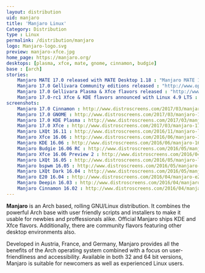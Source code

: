 ```yaml
---
layout: distribution
uid: manjaro
title: 'Manjaro Linux'
Category: Distribution
type : Linux
permalink: /distribution/manjaro
logo: Manjaro-logo.svg
preview: manjaro-xfce.jpg
home_page: https://manjaro.org/
desktops: [plasma, xfce, mate, gnome, cinnamon, budgie]
base : [arch]
stories:
    Manjaro MATE 17.0 released with MATE Desktop 1.18 : "Manjaro MATE 17.0 released with MATE Desktop 1.18 "
    Manjaro 17.0 Gellivara Community editions released : "http://www.open-source-feed.com/2017/03/manjaro-170-fringilla-community.html"
    Manjaro 17.0 Gellivara Plasma & Xfce flavors released : "http://www.open-source-feed.com/2017/03/manjaro-170-fringilla-plasma-xfce.html"
    Manjaro 17.0-rc1 Xfce & KDE flavors announced with Linux 4.9 LTS : http://www.open-source-feed.com/2017/02/manjaro-170-rc1-xfce-kde-flavors.html
screenshots:
    Manjaro 17.0 Cinnamon : http://www.distroscreens.com/2017/03/manjaro-170-gellivara-cinnamon.html
    Manjaro 17.0 GNOME : http://www.distroscreens.com/2017/03/manjaro-170-gellivara-gnome-screenshots.html
    Manjaro 17.0 KDE Plasma : http://www.distroscreens.com/2017/03/manjaro-170-gellivara-plasma-edition.html
    Manjaro 17.0 Xfce : http://www.distroscreens.com/2017/03/manjaro-170-fringilla-xfce-edition.html
    Manjaro LXQt 16.11 : http://www.distroscreens.com/2016/11/manjaro-lxqt-edition-1611-screenshots.html
    Manjaro Xfce 16.06 : http://www.distroscreens.com/2016/06/manjaro-1606-xfce-screenshots.html
    Manjaro KDE 16.06 : http://www.distroscreens.com/2016/06/manjaro-1606-kde-daniella-screenshots.html 
    Manjaro Budgie 16.06 RC : http://www.distroscreens.com/2016/05/manjaro-budgie-1606-rc-screenshots.html
    Manjaro Xfce 16.06 Preview 2 : http://www.distroscreens.com/2016/04/manjaro-xfce-1606-daniella-preview-2.html
    Manjaro LXQt 16.05 : http://www.distroscreens.com/2016/05/manjaro-lxqt-1605-ice-screenshots.html
    Manjaro bspwm 16.05 : http://www.distroscreens.com/2016/05/manjaro-bspwm-1605-screenshots.html
    Manjaro LXQt Dark 16.04 : http://www.distroscreens.com/2016/05/manjaro-lxqt-dark-1604-screenshots.html
    Manjaro E20 16.04 : http://www.distroscreens.com/2016/04/manjaro-e20-1604-screenshots.html
    Manjaro Deepin 16.03 : http://www.distroscreens.com/2016/04/manjaro-deepin-1603-screenshots.html
    Manjaro Cinnamon 16.02 : http://www.distroscreens.com/2016/04/manjaro-cinnamon-1602-screenshots.html
---
```


**Manjaro** is an Arch based, rolling GNU/Linux distribution. It combines the powerful Arch base with user friendly
scripts and installers to make it usable for newbies and proffessionals alike. Official Manjaro ships KDE and Xfce
flavors. Additionally, there are community flavors featuring other desktop environments also.

Developed in Austria, France, and Germany, Manjaro provides all the benefits of the Arch operating system combined with a focus on user-friendliness and accessibility. Available in both 32 and 64 bit versions, Manjaro is suitable for newcomers as well as experienced Linux users.
